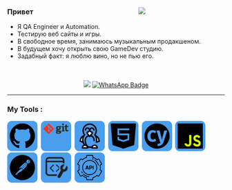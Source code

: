 <div id="header">
  <img src="https://media.giphy.com/media/3kPDmoWdBpQPNhCnUG/giphy.gif" width="200px" align="right"/>
  <h3 margin_right="50px">Привет</h3>
  <ul>
    <li> Я QA Engineer и Automation.</li>
    <li> Тестирую веб сайты и игры.</li>
    <li> В свободное время, занимаюсь музыкальным продакшеном.</li>
    <li> В будущем хочу открыть свою GameDev студию.</li>
    <li> Задабный факт: я люблю вино, но не пью его.</li>
  </ul>
</div>
<br>
<br>
<div id="badges" align="center">
  <a href="https://t.me/artem_rai">
    <img src="https://img.shields.io/badge/Telegram-2CA5E0?style=for-the-badge&logo=telegram&logoColor=white alt="Telegram Badge" /></a>
                                                                                                                                 
  <a href="https://wa.me/89874517221">
     <img src="https://img.shields.io/badge/WhatsApp-25D366?style=for-the-badge&logo=whatsapp&logoColor=white" alt="WhatsApp Badge" /></a>                              </div>                                                                                                                                                                       
                                                                                                                           
---                                                                           
                                                                              
### My Tools :      
<div>
  <img src="https://github.com/rrailink/icons/blob/main/github.svg" title="GitHub" alt="GitHub" width="70" height="70"/>&nbsp;
  <img src="https://github.com/rrailink/icons/blob/main/git.svg" title="Git" alt="Git" width="70" height="70"/>&nbsp;
  <img src="https://github.com/rrailink/icons/blob/main/linux.svg" title="Lunix" alt="Lunix" width="70" height="70"/>&nbsp;
  <img src="https://github.com/rrailink/icons/blob/main/html5.svg" title="HTML" alt="HTML" width="70" height="70"/>&nbsp;
  <img src="https://github.com/rrailink/icons/blob/main/cypress.svg" title="Cypress" alt="Cypress" width="70" height="70"/>&nbsp;
  <img src="https://github.com/rrailink/icons/blob/main/js.svg" title="JS" alt="JS" width="70" height="70"/>&nbsp;  
  <img src="https://github.com/rrailink/icons/blob/main/postman.svg" title="Postman" alt="Postman" width="70" height="70"/>&nbsp;
  <img src="https://github.com/rrailink/icons/blob/main/devtools.svg" title="DevTools" alt="DevTools" width="70" height="70"/>&nbsp;
  <img src="https://github.com/rrailink/icons/blob/main/api.svg" title="API" alt="API" width="70" height="70"/>&nbsp;                                                   
</div> 
